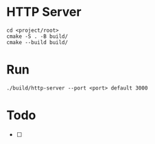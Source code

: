 # HTTP Server

```
cd <project/root>
cmake -S . -B build/
cmake --build build/
```

# Run

```
./build/http-server --port <port> default 3000
```

# Todo

- [ ] 